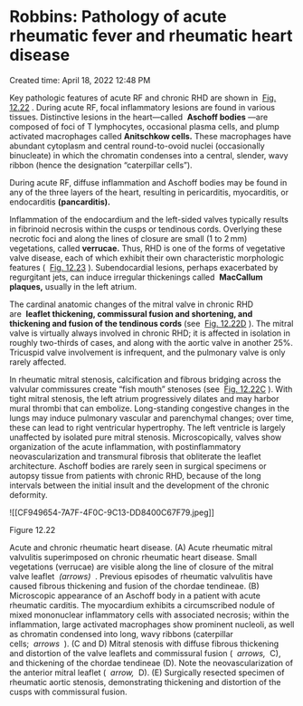 # Robbins: Pathology of acute rheumatic fever and rheumatic heart disease

Created time: April 18, 2022 12:48 PM

Key pathologic features of acute RF and chronic RHD are shown in  [Fig. 12.22](https://www-clinicalkey-com.eproxy.lib.hku.hk/f0115) . During acute RF, focal inflammatory lesions are found in various tissues. Distinctive lesions in the heart—called  **Aschoff bodies** —are composed of foci of T lymphocytes, occasional plasma cells, and plump activated macrophages called **Anitschkow cells.** These macrophages have abundant cytoplasm and central round-to-ovoid nuclei (occasionally binucleate) in which the chromatin condenses into a central, slender, wavy ribbon (hence the designation “caterpillar cells”).

During acute RF, diffuse inflammation and Aschoff bodies may be found in any of the three layers of the heart, resulting in pericarditis, myocarditis, or endocarditis **(pancarditis).**

Inflammation of the endocardium and the left-sided valves typically results in fibrinoid necrosis within the cusps or tendinous cords. Overlying these necrotic foci and along the lines of closure are small (1 to 2 mm) vegetations, called **verrucae.** Thus, RHD is one of the forms of vegetative valve disease, each of which exhibit their own characteristic morphologic features (  [Fig. 12.23](https://www-clinicalkey-com.eproxy.lib.hku.hk/f0120) ). Subendocardial lesions, perhaps exacerbated by regurgitant jets, can induce irregular thickenings called  **MacCallum plaques,** usually in the left atrium.

The cardinal anatomic changes of the mitral valve in chronic RHD are  **leaflet thickening, commissural fusion and shortening, and thickening and fusion of the tendinous cords** (see  [Fig. 12.22D](https://www-clinicalkey-com.eproxy.lib.hku.hk/f0115) ). The mitral valve is virtually always involved in chronic RHD; it is affected in isolation in roughly two-thirds of cases, and along with the aortic valve in another 25%. Tricuspid valve involvement is infrequent, and the pulmonary valve is only rarely affected.

In rheumatic mitral stenosis, calcification and fibrous bridging across the valvular commissures create “fish mouth” stenoses (see  [Fig. 12.22C](https://www-clinicalkey-com.eproxy.lib.hku.hk/f0115) ). With tight mitral stenosis, the left atrium progressively dilates and may harbor mural thrombi that can embolize. Long-standing congestive changes in the lungs may induce pulmonary vascular and parenchymal changes; over time, these can lead to right ventricular hypertrophy. The left ventricle is largely unaffected by isolated pure mitral stenosis. Microscopically, valves show organization of the acute inflammation, with postinflammatory neovascularization and transmural fibrosis that obliterate the leaflet architecture. Aschoff bodies are rarely seen in surgical specimens or autopsy tissue from patients with chronic RHD, because of the long intervals between the initial insult and the development of the chronic deformity.

![[CF949654-7A7F-4F0C-9C13-DD8400C67F79.jpeg]]

Figure 12.22

Acute and chronic rheumatic heart disease. (A) Acute rheumatic mitral valvulitis superimposed on chronic rheumatic heart disease. Small vegetations (verrucae) are visible along the line of closure of the mitral valve leaflet  *(arrows)*  . Previous episodes of rheumatic valvulitis have caused fibrous thickening and fusion of the chordae tendineae. (B) Microscopic appearance of an Aschoff body in a patient with acute rheumatic carditis. The myocardium exhibits a circumscribed nodule of mixed mononuclear inflammatory cells with associated necrosis; within the inflammation, large activated macrophages show prominent nucleoli, as well as chromatin condensed into long, wavy ribbons (caterpillar cells;  *arrows*  ). (C and D) Mitral stenosis with diffuse fibrous thickening and distortion of the valve leaflets and commissural fusion (  *arrows,*  C), and thickening of the chordae tendineae (D). Note the neovascularization of the anterior mitral leaflet (  *arrow,*  D). (E) Surgically resected specimen of rheumatic aortic stenosis, demonstrating thickening and distortion of the cusps with commissural fusion.